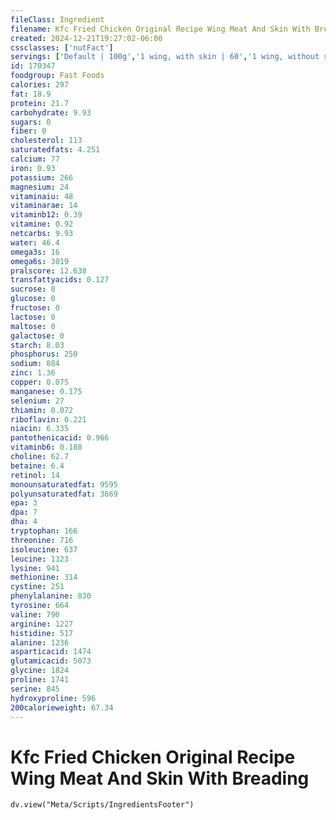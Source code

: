 ```yaml
---
fileClass: Ingredient
filename: Kfc Fried Chicken Original Recipe Wing Meat And Skin With Breading
created: 2024-12-21T19:27:02-06:00
cssclasses: ['nutFact']
servings: ['Default | 100g','1 wing, with skin | 60','1 wing, without skin | 39','1 wing, bone and skin removed | 23']
id: 170347
foodgroup: Fast Foods
calories: 297
fat: 18.9
protein: 21.7
carbohydrate: 9.93
sugars: 0
fiber: 0
cholesterol: 113
saturatedfats: 4.251
calcium: 77
iron: 0.93
potassium: 266
magnesium: 24
vitaminaiu: 48
vitaminarae: 14
vitaminb12: 0.39
vitamine: 0.92
netcarbs: 9.93
water: 46.4
omega3s: 16
omega6s: 3019
pralscore: 12.638
transfattyacids: 0.127
sucrose: 0
glucose: 0
fructose: 0
lactose: 0
maltose: 0
galactose: 0
starch: 8.03
phosphorus: 250
sodium: 884
zinc: 1.36
copper: 0.075
manganese: 0.175
selenium: 27
thiamin: 0.072
riboflavin: 0.221
niacin: 6.335
pantothenicacid: 0.966
vitaminb6: 0.188
choline: 62.7
betaine: 6.4
retinol: 14
monounsaturatedfat: 9595
polyunsaturatedfat: 3669
epa: 3
dpa: 7
dha: 4
tryptophan: 166
threonine: 716
isoleucine: 637
leucine: 1323
lysine: 941
methionine: 314
cystine: 251
phenylalanine: 830
tyrosine: 664
valine: 790
arginine: 1227
histidine: 517
alanine: 1236
asparticacid: 1474
glutamicacid: 5073
glycine: 1824
proline: 1741
serine: 845
hydroxyproline: 596
200calorieweight: 67.34
---
```


# Kfc Fried Chicken Original Recipe Wing Meat And Skin With Breading

```dataviewjs
dv.view("Meta/Scripts/IngredientsFooter")
```